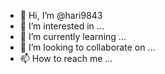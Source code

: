 - 👋 Hi, I’m @hari9843
- 👀 I’m interested in ...
- 🌱 I’m currently learning ...
- 💞️ I’m looking to collaborate on ...
- 📫 How to reach me ...

<!---
hari9843/hari9843 is a ✨ special ✨ repository because its `README.md` (this file) appears on your GitHub profile.
You can click the Preview link to take a look at your changes.
--->
